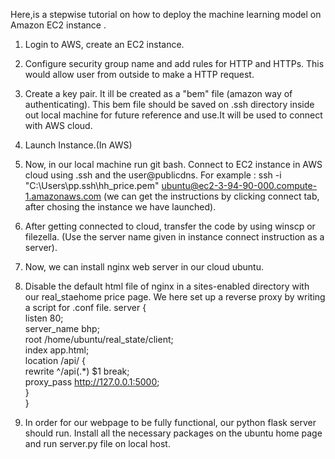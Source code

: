 Here,is a stepwise tutorial on how to deploy the machine learning model on Amazon  EC2 instance .

1. Login to AWS, create an EC2 instance.
2. Configure security group name and add rules for HTTP and HTTPs. This would allow user from outside to make a HTTP request. 
3. Create a key pair. It ill be created as a "bem" file (amazon way of authenticating). This bem file should be saved on .ssh directory inside 
out local machine for future reference and use.It will be used to connect with AWS cloud.
4. Launch Instance.(In AWS)
5.  Now, in our local machine run git bash. Connect to EC2 instance in AWS cloud using .ssh and the user@publicdns. For example : ssh -i "C:\Users\pp\.ssh\hh_price.pem" ubuntu@ec2-3-94-90-000.compute-1.amazonaws.com
(we can get the instructions by clicking connect tab, after chosing the instance we have launched).
6. After getting connected to cloud, transfer the code by using winscp or filezella. (Use the server name given in instance connect instruction as a server).
7. Now, we can install nginx web server in our cloud ubuntu.
8. Disable the default html file of nginx in a sites-enabled directory with our real_staehome price page. We here set up a reverse proxy by writing a script for .conf file.
    server {  
    listen 80;  
        server_name bhp;  
        root /home/ubuntu/real_state/client;  
        index app.html;  
        location /api/ {  
             rewrite ^/api(.*) $1 break;  
             proxy_pass http://127.0.0.1:5000;  
             }  
        }    
        
 9. In order for our webpage to be fully functional, our python flask server should run. Install all the necessary packages on the ubuntu home page and run server.py file on local host.        
        
         
    
